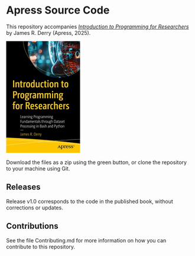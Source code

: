 # Apress Source Code

This repository accompanies [*Introduction to Programming for Researchers*](https://www.link.springer.com/book/10.1007/979-8-8688-1615-4) by James R. Derry (Apress, 2025).

[comment]: #cover
![Cover image](979-8-8688-1614-7.jpg)

Download the files as a zip using the green button, or clone the repository to your machine using Git.

## Releases

Release v1.0 corresponds to the code in the published book, without corrections or updates.

## Contributions

See the file Contributing.md for more information on how you can contribute to this repository.